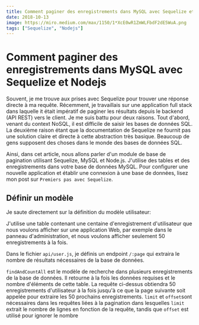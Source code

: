 ```yaml
---
title: Comment paginer des enregistrements dans MySQL avec Sequelize et Nodejs
date: 2018-10-13
image: https://miro.medium.com/max/1150/1*XcE0wR1ZmWLFbdF2dE5WuA.png
tags: ["Sequelize", "Nodejs"]
---
```


# Comment paginer des enregistrements dans MySQL avec Sequelize et Nodejs

Souvent, je me trouve aux prises avec Sequelize pour trouver une réponse directe à ma requête. Récemment, je travaillais sur une application full stack dans laquelle it était impératif de paginer les résultats depuis le backend (API REST) vers le client. Je me suis battu pour deux raisons. Tout d'abord, venant du context NoSQL, il est difficile de saisir les bases de données SQL. La deuxième raison étant que la documentation de Sequelize ne fournit pas une solution claire et directe à cette abstraction très basique. Beaucoup de gens supposent des choses dans le monde des bases de données SQL.

Ainsi, dans cet article, nous allons parler d'un module de base de pagination utilisant Sequelize, MySQL et Node.js. J'utilise des tables et des enregistrements dans votre base de données MySQL. Pour configurer une nouvelle application et établir une connexion à une base de données, lisez mon post sur `Premiers pas avec Sequelize`.

## Définir un modèle

Je saute directement sur la définition du modèle utilisateur:

J'utilise une table contenant une centaine d'enregistrement d'utilisateur que nous voulons afficher sur une application Web, par exemple dans le panneau d'administration, et nous voulons afficher seulement 50 enregistrements à la fois.

Dans le fichier `api/user.js`, je définis un endpoint `/:page` qui extraira le nombre de résultats nécessaires de la base de données.

`findAndCountAll` est le modèle de recherche dans plusieurs enregistrements de la base de données. Il retourne à la fois les données requises et le nombre d'éléments de cette table. La requête ci-dessus obtiendra 50 enregistrements d'utilisateur à la fois jusqu'à ce que la page suivante soit appelée pour extraire les 50 prochains enregistrements. `limit` et `offset`sont nécessaires dans les requêtes liées à la pagination dans lesquelles `limit` extrait le nombre de lignes en fonction de la requête, tandis que `offset` est utilisé pour ignorer le nombre